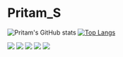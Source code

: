 # Pritam_S

![Pritam's GitHub stats](https://github-readme-stats.vercel.app/api?username=pritam-s&show_icons=false) [![Top Langs](https://github-readme-stats.vercel.app/api/top-langs/?username=pritam-s&langs_count=8&layout=compact)](https://github.com/pritam-s/github-readme-stats)

![](https://img.shields.io/badge/Ubuntu-OS-informational?style=flat-square&logo=Ubuntu&logoColor=white&color=0066FF) ![](https://img.shields.io/badge/Python-Code-informational?style=flat-square&logo=Python&logoColor=white&color=0066FF) ![](https://img.shields.io/badge/HTML-Markup-informational?style=flat-square&logo=HTML5&logoColor=white&color=0066FF) ![](https://img.shields.io/badge/CSS-StyleSheet-informational?style=flat-square&logo=CSS3&logoColor=white&color=0066FF) ![](https://img.shields.io/badge/JavaScript-Code-informational?style=flat-square&logo=JavaScript&logoColor=white&color=0066FF)

